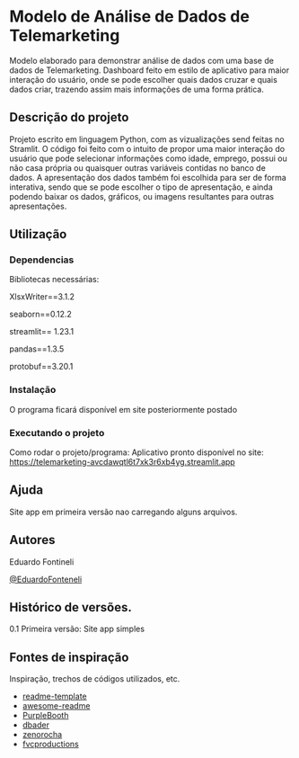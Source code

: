 # Modelo de Análise de Dados de Telemarketing

Modelo elaborado para demonstrar análise de dados com uma base de dados de Telemarketing. Dashboard feito em estilo de aplicativo para maior interação do usuário, onde se pode escolher quais dados cruzar e quais dados criar, trazendo assim mais informações de uma forma prática.

## Descrição do projeto

Projeto escrito em linguagem Python, com as vizualizações send feitas no Stramlit. O código foi feito com o intuito de propor uma maior interação do usuário que pode selecionar informações como idade, emprego, possui ou não casa própria ou quaisquer outras variáveis contidas no banco de dados. 
A apresentação dos dados também foi escolhida para ser de forma interativa, sendo que se pode escolher o tipo de apresentação, e ainda podendo baixar os dados, gráficos, ou imagens resultantes para outras apresentações.

## Utilização

### Dependencias

Bibliotecas necessárias:

XlsxWriter==3.1.2

seaborn==0.12.2

streamlit== 1.23.1

pandas==1.3.5

protobuf==3.20.1

### Instalação

O programa ficará disponível em site posteriormente postado

### Executando o projeto

Como rodar o projeto/programa: 
Aplicativo pronto disponível no site: https://telemarketing-avcdawqtl6t7xk3r6xb4yg.streamlit.app

## Ajuda

Site app em primeira versão nao carregando alguns arquivos.

## Autores

Eduardo Fontineli 

 [@EduardoFonteneli](https://www.linkedin.com/in/carlos-eduardo-fontineli-goncalves/)

## Histórico de versões.

0.1  Primeira versão: Site app simples


## Fontes de inspiração

Inspiração, trechos de códigos utilizados, etc.
* [readme-template](https://gist.github.com/DomPizzie/7a5ff55ffa9081f2de27c315f5018afc)
* [awesome-readme](https://github.com/matiassingers/awesome-readme)
* [PurpleBooth](https://gist.github.com/PurpleBooth/109311bb0361f32d87a2)
* [dbader](https://github.com/dbader/readme-template)
* [zenorocha](https://gist.github.com/zenorocha/4526327)
* [fvcproductions](https://gist.github.com/fvcproductions/1bfc2d4aecb01a834b46)
